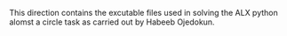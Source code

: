 This direction contains the excutable files used in solving the ALX python alomst a circle task as carried out by Habeeb Ojedokun.

